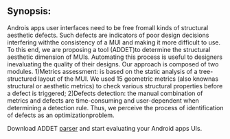 
## Synopsis:

Androis apps user interfaces need to be free fromall kinds of structural aesthetic defects. 
Such defects are indicators of poor design decisions interfering withthe consistency of a MUI and making it more difficult to use. 
To this end, we are proposing a tool (ADDET)to determine the structural aesthetic dimension of MUIs. 
Automating this process is useful to designers inevaluating the quality of their designs. Our approach is composed of two modules. 
1)Metrics assessment: is based on the static analysis of a tree-structured layout of the MUI. 
We used 15 geometric metrics (also knownas structural or aesthetic metrics) to check various structural properties before a defect is triggered; 
2)Defects detection: the manual combination of metrics and defects are time-consuming and user-dependent when determining a detection rule. 
Thus, we perceive the process of identification of defects as an optimizationproblem. 



Download ADDET [parser](https://github.com/NarjessBessghaier/Defects_Detection_Tool) and start evaluating your Android apps UIs.
